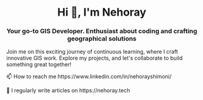<h1 align="center">Hi 👋, I'm Nehoray</h1>
<h3 align="center">Your go-to GIS Developer. Enthusiast about coding and crafting geographical solutions</h3>
<p></p>
<p>Join me on this exciting journey of continuous learning, where I craft innovative GIS work. Explore my projects, and let's collaborate to build something great together!</p>
<p></p>
📫 How to reach me https://www.linkedin.com/in/nehorayshimoni/
<p></p>
📝 I regularly write articles on <b></b>https://nehoray.tech</b>
<p></p>
